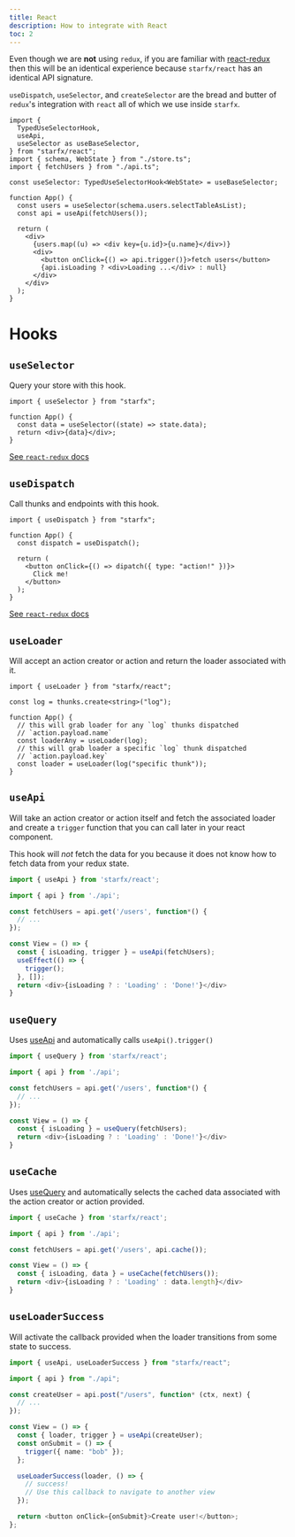 ```yaml
---
title: React
description: How to integrate with React
toc: 2
---
```


Even though we are **not** using `redux`, if you are familiar with
[react-redux](https://react-redux.js.org) then this will be an identical
experience because `starfx/react` has an identical API signature.

`useDispatch`, `useSelector`, and `createSelector` are the bread and butter of
`redux`'s integration with `react` all of which we use inside `starfx`.

```tsx
import {
  TypedUseSelectorHook,
  useApi,
  useSelector as useBaseSelector,
} from "starfx/react";
import { schema, WebState } from "./store.ts";
import { fetchUsers } from "./api.ts";

const useSelector: TypedUseSelectorHook<WebState> = useBaseSelector;

function App() {
  const users = useSelector(schema.users.selectTableAsList);
  const api = useApi(fetchUsers());

  return (
    <div>
      {users.map((u) => <div key={u.id}>{u.name}</div>)}
      <div>
        <button onClick={() => api.trigger()}>fetch users</button>
        {api.isLoading ? <div>Loading ...</div> : null}
      </div>
    </div>
  );
}
```

# Hooks

## `useSelector`

Query your store with this hook.

```tsx
import { useSelector } from "starfx";

function App() {
  const data = useSelector((state) => state.data);
  return <div>{data}</div>;
}
```

[See `react-redux` docs](https://react-redux.js.org/api/hooks#useselector)

## `useDispatch`

Call thunks and endpoints with this hook.

```tsx
import { useDispatch } from "starfx";

function App() {
  const dispatch = useDispatch();

  return (
    <button onClick={() => dipatch({ type: "action!" })}>
      Click me!
    </button>
  );
}
```

[See `react-redux` docs](https://react-redux.js.org/api/hooks#usedispatch)

## `useLoader`

Will accept an action creator or action and return the loader associated with
it.

```tsx
import { useLoader } from "starfx/react";

const log = thunks.create<string>("log");

function App() {
  // this will grab loader for any `log` thunks dispatched
  // `action.payload.name`
  const loaderAny = useLoader(log);
  // this will grab loader a specific `log` thunk dispatched
  // `action.payload.key`
  const loader = useLoader(log("specific thunk"));
}
```

## `useApi`

Will take an action creator or action itself and fetch the associated loader and
create a `trigger` function that you can call later in your react component.

This hook will _not_ fetch the data for you because it does not know how to
fetch data from your redux state.

```ts
import { useApi } from 'starfx/react';

import { api } from './api';

const fetchUsers = api.get('/users', function*() {
  // ...
});

const View = () => {
  const { isLoading, trigger } = useApi(fetchUsers);
  useEffect(() => {
    trigger();
  }, []);
  return <div>{isLoading ? : 'Loading' : 'Done!'}</div>
}
```

## `useQuery`

Uses [useApi](#useapi) and automatically calls `useApi().trigger()`

```ts
import { useQuery } from 'starfx/react';

import { api } from './api';

const fetchUsers = api.get('/users', function*() {
  // ...
});

const View = () => {
  const { isLoading } = useQuery(fetchUsers);
  return <div>{isLoading ? : 'Loading' : 'Done!'}</div>
}
```

## `useCache`

Uses [useQuery](#usequery) and automatically selects the cached data associated
with the action creator or action provided.

```ts
import { useCache } from 'starfx/react';

import { api } from './api';

const fetchUsers = api.get('/users', api.cache());

const View = () => {
  const { isLoading, data } = useCache(fetchUsers());
  return <div>{isLoading ? : 'Loading' : data.length}</div>
}
```

## `useLoaderSuccess`

Will activate the callback provided when the loader transitions from some state
to success.

```ts
import { useApi, useLoaderSuccess } from "starfx/react";

import { api } from "./api";

const createUser = api.post("/users", function* (ctx, next) {
  // ...
});

const View = () => {
  const { loader, trigger } = useApi(createUser);
  const onSubmit = () => {
    trigger({ name: "bob" });
  };

  useLoaderSuccess(loader, () => {
    // success!
    // Use this callback to navigate to another view
  });

  return <button onClick={onSubmit}>Create user!</button>;
};
```
